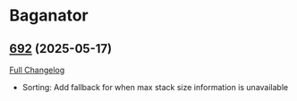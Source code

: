 # Baganator

## [692](https://github.com/Baganator/Baganator/tree/692) (2025-05-17)
[Full Changelog](https://github.com/Baganator/Baganator/compare/691...692) 

- Sorting: Add fallback for when max stack size information is unavailable  
